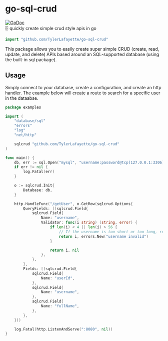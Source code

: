 # go-sql-crud
[![GoDoc](https://godoc.org/github.com/TylerLafayette/go-sql-crud?status.svg)](https://godoc.org/github.com/TylerLafayette/go-sql-crud)  
🗄 quickly create simple crud style apis in go

```go
import "github.com/TylerLafayette/go-sql-crud"
```

This package allows you to easily create super simple CRUD (create, read, update, and delete) APIs based around an SQL-supported database (using the built-in sql package).

## Usage
Simply connect to your database, create a configuration, and create an http handler. The example below will create a route to search for a specific user in the dataabse.
```go
package examples

import (
	"database/sql"
	"errors"
	"log"
	"net/http"

	sqlcrud "github.com/TylerLafayette/go-sql-crud"
)

func main() {
	db, err := sql.Open("mysql", "username:password@tcp(127.0.0.1:3306)/test")
	if err != nil {
		log.Fatal(err)
	}

	o := sqlcrud.Init{
		Database: db,
	}

	http.HandleFunc("/getUser", o.GetRow(sqlcrud.Options{
		QueryFields: []sqlcrud.Field{
			sqlcrud.Field{
				Name: "username",
				Validator: func(i string) (string, error) {
					if len(i) < 4 || len(i) > 56 {
						// If the username is too short or too long, return an error to stop the request.
						return i, errors.New("username invalid")
					}

					return i, nil
				},
			},
		},
		Fields: []sqlcrud.Field{
			sqlcrud.Field{
				Name: "userId",
			},
			sqlcrud.Field{
				Name: "username",
			},
			sqlcrud.Field{
				Name: "fullName",
			},
		},
	}))

	log.Fatal(http.ListenAndServe(":8080", nil))
}
```